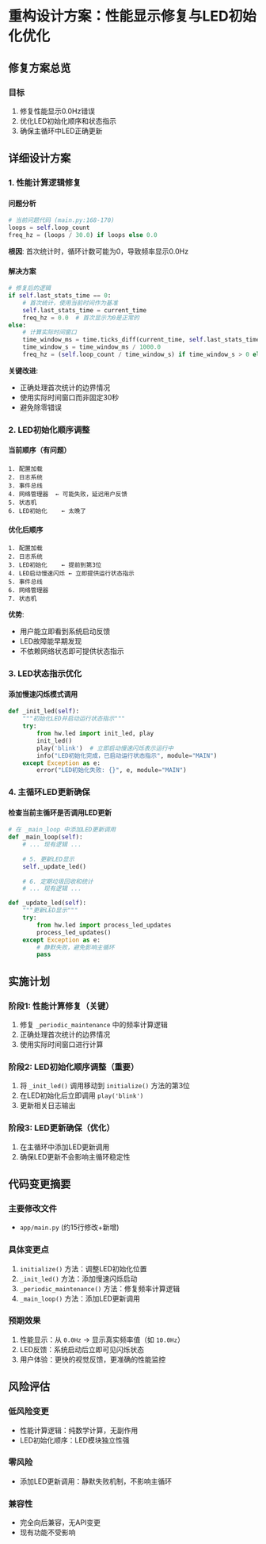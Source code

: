 # 重构设计方案：性能显示修复与LED初始化优化

## 修复方案总览

### 目标
1. 修复性能显示0.0Hz错误
2. 优化LED初始化顺序和状态指示
3. 确保主循环中LED正确更新

## 详细设计方案

### 1. 性能计算逻辑修复

#### 问题分析
```python
# 当前问题代码 (main.py:168-170)
loops = self.loop_count
freq_hz = (loops / 30.0) if loops else 0.0
```

**根因**: 首次统计时，循环计数可能为0，导致频率显示0.0Hz

#### 解决方案
```python
# 修复后的逻辑
if self.last_stats_time == 0:
    # 首次统计，使用当前时间作为基准
    self.last_stats_time = current_time
    freq_hz = 0.0  # 首次显示为0是正常的
else:
    # 计算实际时间窗口
    time_window_ms = time.ticks_diff(current_time, self.last_stats_time)
    time_window_s = time_window_ms / 1000.0
    freq_hz = (self.loop_count / time_window_s) if time_window_s > 0 else 0.0
```

**关键改进**:
- 正确处理首次统计的边界情况
- 使用实际时间窗口而非固定30秒
- 避免除零错误

### 2. LED初始化顺序调整

#### 当前顺序（有问题）
```
1. 配置加载
2. 日志系统
3. 事件总线
4. 网络管理器  ← 可能失败，延迟用户反馈
5. 状态机
6. LED初始化    ← 太晚了
```

#### 优化后顺序
```
1. 配置加载
2. 日志系统  
3. LED初始化    ← 提前到第3位
4. LED启动慢速闪烁 ← 立即提供运行状态指示
5. 事件总线
6. 网络管理器
7. 状态机
```

**优势**:
- 用户能立即看到系统启动反馈
- LED故障能早期发现
- 不依赖网络状态即可提供状态指示

### 3. LED状态指示优化

#### 添加慢速闪烁模式调用
```python
def _init_led(self):
    """初始化LED并启动运行状态指示"""
    try:
        from hw.led import init_led, play
        init_led()
        play('blink')  # 立即启动慢速闪烁表示运行中
        info("LED初始化完成，已启动运行状态指示", module="MAIN")
    except Exception as e:
        error("LED初始化失败: {}", e, module="MAIN")
```

### 4. 主循环LED更新确保

#### 检查当前主循环是否调用LED更新
```python
# 在 _main_loop 中添加LED更新调用
def _main_loop(self):
    # ... 现有逻辑 ...
    
    # 5. 更新LED显示
    self._update_led()
    
    # 6. 定期垃圾回收和统计
    # ... 现有逻辑 ...

def _update_led(self):
    """更新LED显示"""
    try:
        from hw.led import process_led_updates
        process_led_updates()
    except Exception as e:
        # 静默失败，避免影响主循环
        pass
```

## 实施计划

### 阶段1: 性能计算修复（关键）
1. 修复 `_periodic_maintenance` 中的频率计算逻辑
2. 正确处理首次统计的边界情况
3. 使用实际时间窗口进行计算

### 阶段2: LED初始化顺序调整（重要）
1. 将 `_init_led()` 调用移动到 `initialize()` 方法的第3位
2. 在LED初始化后立即调用 `play('blink')`
3. 更新相关日志输出

### 阶段3: LED更新确保（优化）
1. 在主循环中添加LED更新调用
2. 确保LED更新不会影响主循环稳定性

## 代码变更摘要

### 主要修改文件
- `app/main.py` (约15行修改+新增)

### 具体变更点
1. `initialize()` 方法：调整LED初始化位置
2. `_init_led()` 方法：添加慢速闪烁启动
3. `_periodic_maintenance()` 方法：修复频率计算逻辑
4. `_main_loop()` 方法：添加LED更新调用

### 预期效果
1. 性能显示：从 `0.0Hz` → 显示真实频率值（如 `10.0Hz`）
2. LED反馈：系统启动后立即可见闪烁状态
3. 用户体验：更快的视觉反馈，更准确的性能监控

## 风险评估

### 低风险变更
- 性能计算逻辑：纯数学计算，无副作用
- LED初始化顺序：LED模块独立性强

### 零风险
- 添加LED更新调用：静默失败机制，不影响主循环

### 兼容性
- 完全向后兼容，无API变更
- 现有功能不受影响